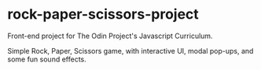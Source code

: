 # rock-paper-scissors-project

Front-end project for The Odin Project's Javascript Curriculum.

Simple Rock, Paper, Scissors game, with interactive UI, modal pop-ups, and some fun sound effects.
